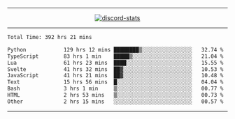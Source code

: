 <a href="https://www.github.com/ripavoid" target="_blank" rel="noreferrer">

-------

<div align='center'>
    <a href='https://discordapp.com/users/825178146797518881'>
        <img align='center' alt='discord-stats' src='https://api.discord-status.me/825178146797518881?nitro&boost=4&gradient=%231e0b1a%2C%23000000%2C%23000000%2C%23160316'></img>
    </a>
</div>

-------

<!--START_SECTION:waka-->

```txt
Total Time: 392 hrs 21 mins

Python            129 hrs 12 mins ████████▒░░░░░░░░░░░░░░░░   32.74 %
TypeScript        83 hrs 1 min    █████▒░░░░░░░░░░░░░░░░░░░   21.04 %
Lua               61 hrs 23 mins  ████░░░░░░░░░░░░░░░░░░░░░   15.55 %
Svelte            41 hrs 32 mins  ██▓░░░░░░░░░░░░░░░░░░░░░░   10.53 %
JavaScript        41 hrs 21 mins  ██▓░░░░░░░░░░░░░░░░░░░░░░   10.48 %
Text              15 hrs 56 mins  █░░░░░░░░░░░░░░░░░░░░░░░░   04.04 %
Bash              3 hrs 1 min     ▒░░░░░░░░░░░░░░░░░░░░░░░░   00.77 %
HTML              2 hrs 53 mins   ▒░░░░░░░░░░░░░░░░░░░░░░░░   00.73 %
Other             2 hrs 15 mins   ░░░░░░░░░░░░░░░░░░░░░░░░░   00.57 %
```

<!--END_SECTION:waka-->

-------
